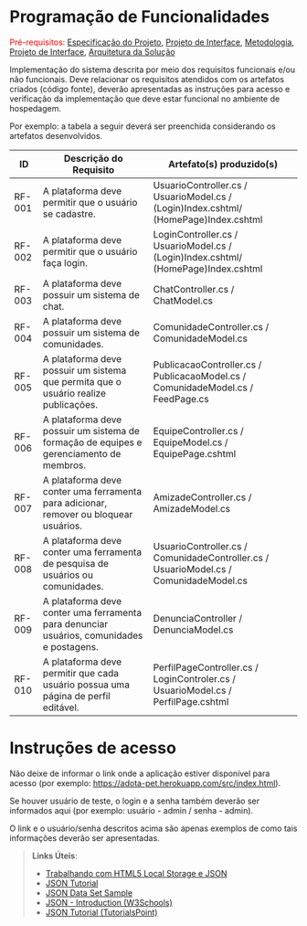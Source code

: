 # Programação de Funcionalidades

<span style="color:red">Pré-requisitos: <a href="2-Especificação do Projeto.md"> Especificação do Projeto</a></span>, <a href="3-Projeto de Interface.md"> Projeto de Interface</a>, <a href="4-Metodologia.md"> Metodologia</a>, <a href="3-Projeto de Interface.md"> Projeto de Interface</a>, <a href="5-Arquitetura da Solução.md"> Arquitetura da Solução</a>

Implementação do sistema descrita por meio dos requisitos funcionais e/ou não funcionais. Deve relacionar os requisitos atendidos com os artefatos criados (código fonte), deverão apresentadas as instruções para acesso e verificação da implementação que deve estar funcional no ambiente de hospedagem.

Por exemplo: a tabela a seguir deverá ser preenchida considerando os artefatos desenvolvidos.

|ID    | Descrição do Requisito  | Artefato(s) produzido(s) |
|------|-----------------------------------------|----|
|RF-001| A plataforma deve permitir que o usuário se cadastre. | UsuarioController.cs / UsuarioModel.cs / (Login)Index.cshtml/ (HomePage)Index.cshtml | 
|RF-002| A plataforma deve permitir que o usuário faça login. | LoginController.cs / UsuarioModel.cs / (Login)Index.cshtml/ (HomePage)Index.cshtml |
|RF-003| A plataforma deve possuir um sistema de chat.| ChatController.cs / ChatModel.cs |
|RF-004| A plataforma deve possuir um sistema de comunidades. | ComunidadeController.cs / ComunidadeModel.cs | 
|RF-005| A plataforma deve possuir um sistema que permita que o usuário realize publicações. | PublicacaoController.cs / PublicacaoModel.cs / ComunidadeModel.cs / FeedPage.cs | 
|RF-006| A plataforma deve possuir um sistema de formação de equipes e gerenciamento de membros. | EquipeController.cs / EquipeModel.cs / EquipePage.cshtml | 
|RF-007| A plataforma deve conter uma ferramenta para adicionar, remover ou bloquear usuários.| AmizadeController.cs / AmizadeModel.cs | 
|RF-008| A plataforma deve conter uma ferramenta de pesquisa de usuários ou comunidades. | UsuarioController.cs / ComunidadeController.cs / UsuarioModel.cs / ComunidadeModel.cs | 
|RF-009| A plataforma deve conter uma ferramenta para denunciar usuários, comunidades e postagens. | DenunciaController / DenunciaModel.cs | 
|RF-010| A plataforma deve permitir que cada usuário possua uma página de perfil editável. | PerfilPageController.cs / LoginControler.cs / UsuarioModel.cs / PerfilPage.cshtml | 


# Instruções de acesso

Não deixe de informar o link onde a aplicação estiver disponível para acesso (por exemplo: https://adota-pet.herokuapp.com/src/index.html).

Se houver usuário de teste, o login e a senha também deverão ser informados aqui (por exemplo: usuário - admin / senha - admin).

O link e o usuário/senha descritos acima são apenas exemplos de como tais informações deverão ser apresentadas.

> **Links Úteis**:
>
> - [Trabalhando com HTML5 Local Storage e JSON](https://www.devmedia.com.br/trabalhando-com-html5-local-storage-e-json/29045)
> - [JSON Tutorial](https://www.w3resource.com/JSON)
> - [JSON Data Set Sample](https://opensource.adobe.com/Spry/samples/data_region/JSONDataSetSample.html)
> - [JSON - Introduction (W3Schools)](https://www.w3schools.com/js/js_json_intro.asp)
> - [JSON Tutorial (TutorialsPoint)](https://www.tutorialspoint.com/json/index.htm)
